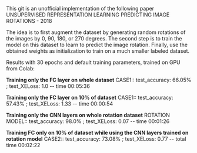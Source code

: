 This git is an unofficial implementation of the following paper UNSUPERVISED 
REPRESENTATION LEARNING PREDICTING IMAGE ROTATIONS - 2018


The idea is to first augment the dataset by generating random rotations of the 
images by 0, 90, 180, or 270 degrees. The second step is to train the model on 
this dataset to learn to predict the image rotation. Finally, use the obtained
weights as initialization to train on a much smaller labeled dataset.


Results with 30 epochs and default training parameters,
trained on GPU from Colab:

**Training only the FC layer on whole dataset**
CASE1:: test_accuracy: 66.05% ; test_XELoss: 1.0 -- time 00:05:36

**Training only the FC layer on 10% of dataset**
CASE1:: test_accuracy: 57.43% ; test_XELoss: 1.33 -- time 00:00:54

**Training only the CNN layers on whole rotation dataset**
ROTATION MODEL:: test_accuracy: 98.0% ; test_XELoss: 0.07 -- time 00:01:26

**Training FC only on 10% of dataset while using the CNN layers trained on rotation model**
CASE2:: test_accuracy: 73.08% ; test_XELoss: 0.77 -- total time 00:02:22

